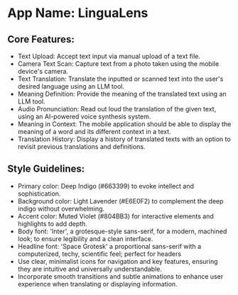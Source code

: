 # **App Name**: LinguaLens

## Core Features:

- Text Upload: Accept text input via manual upload of a text file.
- Camera Text Scan: Capture text from a photo taken using the mobile device's camera.
- Text Translation: Translate the inputted or scanned text into the user's desired language using an LLM tool.
- Meaning Definition: Provide the meaning of the translated text using an LLM tool.
- Audio Pronunciation: Read out loud the translation of the given text, using an AI-powered voice synthesis system.
- Meaning in Context: The mobile application should be able to display the meaning of a word and its different context in a text.
- Translation History: Display a history of translated texts with an option to revisit previous translations and definitions.

## Style Guidelines:

- Primary color: Deep Indigo (#663399) to evoke intellect and sophistication.
- Background color: Light Lavender (#E6E0F2) to complement the deep indigo without overwhelming.
- Accent color: Muted Violet (#804BB3) for interactive elements and highlights to add depth.
- Body font: 'Inter', a grotesque-style sans-serif, for a modern, machined look; to ensure legibility and a clean interface.
- Headline font: 'Space Grotesk' a proportional sans-serif with a computerized, techy, scientific feel; perfect for headers
- Use clear, minimalist icons for navigation and key features, ensuring they are intuitive and universally understandable.
- Incorporate smooth transitions and subtle animations to enhance user experience when translating or displaying information.
